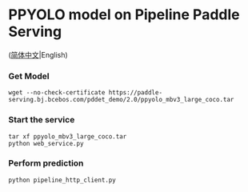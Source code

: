 # PPYOLO model on Pipeline Paddle Serving

([简体中文](./README_CN.md)|English)

### Get Model
```
wget --no-check-certificate https://paddle-serving.bj.bcebos.com/pddet_demo/2.0/ppyolo_mbv3_large_coco.tar
```

### Start the service
```
tar xf ppyolo_mbv3_large_coco.tar
python web_service.py
```

### Perform prediction
```
python pipeline_http_client.py
```


